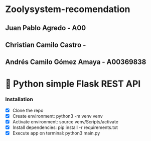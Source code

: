 # Zoolysystem-recomendation

## Juan Pablo Agredo - A00
## Christian Camilo Castro - 
## Andrés Camilo Gómez Amaya - A00369838
# 🐍 Python simple Flask REST API
### Installation
- [x] Clone the repo
- [x] Create environment: python3 -m venv venv
- [x] Activate environment: source venv/Scripts/activate
- [x] Install dependencies: pip install -r requirements.txt
- [x] Execute app on terminal: python3 main.py

